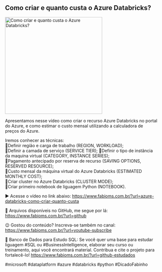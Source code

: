 ## Como criar e quanto custa o Azure Databricks?

<img src="https://fabioms.com.br/uploads/youtube/NOhxwh0cK4s.png" alt="Como criar e quanto custa o Azure Databricks?" title="Azure Databricks" width="320"/>

Apresentamos nesse vídeo como criar o recurso Azure Databricks no portal do Azure, e como estimar o custo mensal utilizando a calculadora de preços do Azure.

Iremos conhecer as técnicas:  
🔹Definir região e carga de trabalho (REGION, WORKLOAD);  
🔹Definir a camada de serviço (SERVICE TIER); 
🔹Definir o tipo de instância da maquina virtual (CATEGORY, INSTANCE SERIES);  
🔹Pagamento antecipado por reserva de recurso (SAVING OPTIONS, RESERVED RESOURCE);  
🔹Custo mensal da máquina virtual do Azure Databricks (ESTIMATED MONTHLY COST);  
🔹Criar cluster no Azure Databricks (CLUSTER MODE);  
🔹Criar primeiro notebook de liguagem Python (NOTEBOOK).  

▶️ Acesse o vídeo no link abaixo:
https://www.fabioms.com.br/?url=azure-databricks-como-criar-quanto-custa

📁 Arquivos disponíveis no GitHub, me segue por lá:
https://www.fabioms.com.br/?url=github

😉 Gostou do conteúdo? Inscreva-se também no canal:
https://www.fabioms.com.br/?url=youtube-subscribe 

🎁 Banco de Dados para Estudo SQL:
Se você quer uma base para estudar liguagem #SQL ou #BusinessIntelligence, elaborar seu curso ou treinamento, aqui você encontrará material. 
Contribua e cite o projeto para fortalecê-lo!
https://www.fabioms.com.br/?url=github-estudados

#microsoft #dataplatform #azure #databricks #python #DicadoFabinho